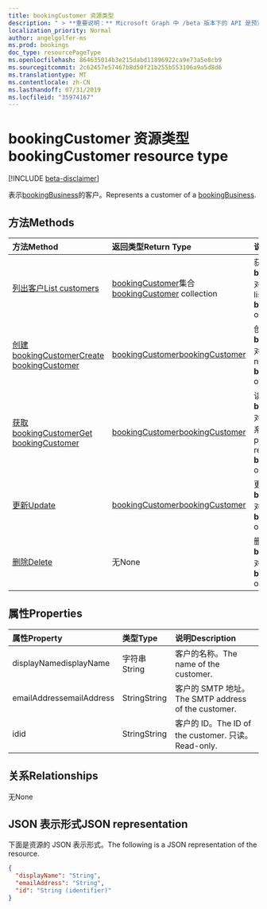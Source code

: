 ```yaml
---
title: bookingCustomer 资源类型
description: " > **重要说明：** Microsoft Graph 中 /beta 版本下的 API 是预览版，可能会发生变化。 在生产应用程序中不支持使用这些 API。"
localization_priority: Normal
author: angelgolfer-ms
ms.prod: bookings
doc_type: resourcePageType
ms.openlocfilehash: 864635014b3e215dabd11896922ca9e73a5e8cb9
ms.sourcegitcommit: 2c62457e57467b8d50f21b255b553106a9a5d8d6
ms.translationtype: MT
ms.contentlocale: zh-CN
ms.lasthandoff: 07/31/2019
ms.locfileid: "35974167"
---
```

# <a name="bookingcustomer-resource-type"></a><span data-ttu-id="05d82-104">bookingCustomer 资源类型</span><span class="sxs-lookup"><span data-stu-id="05d82-104">bookingCustomer resource type</span></span>

 [!INCLUDE [beta-disclaimer](../../includes/beta-disclaimer.md)]
 
<span data-ttu-id="05d82-105">表示[bookingBusiness](bookingbusiness.md)的客户。</span><span class="sxs-lookup"><span data-stu-id="05d82-105">Represents a customer of a [bookingBusiness](bookingbusiness.md).</span></span>


## <a name="methods"></a><span data-ttu-id="05d82-106">方法</span><span class="sxs-lookup"><span data-stu-id="05d82-106">Methods</span></span>

| <span data-ttu-id="05d82-107">方法</span><span class="sxs-lookup"><span data-stu-id="05d82-107">Method</span></span>           | <span data-ttu-id="05d82-108">返回类型</span><span class="sxs-lookup"><span data-stu-id="05d82-108">Return Type</span></span>    |<span data-ttu-id="05d82-109">说明</span><span class="sxs-lookup"><span data-stu-id="05d82-109">Description</span></span>|
|:---------------|:--------|:----------|
|[<span data-ttu-id="05d82-110">列出客户</span><span class="sxs-lookup"><span data-stu-id="05d82-110">List customers</span></span>](../api/bookingbusiness-list-customers.md) | <span data-ttu-id="05d82-111">[bookingCustomer](bookingcustomer.md)集合</span><span class="sxs-lookup"><span data-stu-id="05d82-111">[bookingCustomer](bookingcustomer.md) collection</span></span> | <span data-ttu-id="05d82-112">获取**bookingCustomer**对象的列表。</span><span class="sxs-lookup"><span data-stu-id="05d82-112">Get a list of **bookingCustomer** objects.</span></span> |
|[<span data-ttu-id="05d82-113">创建 bookingCustomer</span><span class="sxs-lookup"><span data-stu-id="05d82-113">Create bookingCustomer</span></span>](../api/bookingbusiness-post-customers.md) | [<span data-ttu-id="05d82-114">bookingCustomer</span><span class="sxs-lookup"><span data-stu-id="05d82-114">bookingCustomer</span></span>](bookingcustomer.md) | <span data-ttu-id="05d82-115">创建新的**bookingCustomer**对象。</span><span class="sxs-lookup"><span data-stu-id="05d82-115">Create a new **bookingCustomer** object.</span></span> |
|[<span data-ttu-id="05d82-116">获取 bookingCustomer</span><span class="sxs-lookup"><span data-stu-id="05d82-116">Get bookingCustomer</span></span>](../api/bookingcustomer-get.md) | [<span data-ttu-id="05d82-117">bookingCustomer</span><span class="sxs-lookup"><span data-stu-id="05d82-117">bookingCustomer</span></span>](bookingcustomer.md) |<span data-ttu-id="05d82-118">读取**bookingCustomer**对象的属性和关系。</span><span class="sxs-lookup"><span data-stu-id="05d82-118">Read the properties and relationships of a **bookingCustomer** object.</span></span>|
|[<span data-ttu-id="05d82-119">更新</span><span class="sxs-lookup"><span data-stu-id="05d82-119">Update</span></span>](../api/bookingcustomer-update.md) | [<span data-ttu-id="05d82-120">bookingCustomer</span><span class="sxs-lookup"><span data-stu-id="05d82-120">bookingCustomer</span></span>](bookingcustomer.md) |<span data-ttu-id="05d82-121">更新**bookingCustomer**对象。</span><span class="sxs-lookup"><span data-stu-id="05d82-121">Update a **bookingCustomer** object.</span></span> |
|[<span data-ttu-id="05d82-122">删除</span><span class="sxs-lookup"><span data-stu-id="05d82-122">Delete</span></span>](../api/bookingcustomer-delete.md) | <span data-ttu-id="05d82-123">无</span><span class="sxs-lookup"><span data-stu-id="05d82-123">None</span></span> |<span data-ttu-id="05d82-124">删除**bookingCustomer**对象。</span><span class="sxs-lookup"><span data-stu-id="05d82-124">Delete a **bookingCustomer** object.</span></span> |

## <a name="properties"></a><span data-ttu-id="05d82-125">属性</span><span class="sxs-lookup"><span data-stu-id="05d82-125">Properties</span></span>
| <span data-ttu-id="05d82-126">属性</span><span class="sxs-lookup"><span data-stu-id="05d82-126">Property</span></span>     | <span data-ttu-id="05d82-127">类型</span><span class="sxs-lookup"><span data-stu-id="05d82-127">Type</span></span>   |<span data-ttu-id="05d82-128">说明</span><span class="sxs-lookup"><span data-stu-id="05d82-128">Description</span></span>|
|:---------------|:--------|:----------|
|<span data-ttu-id="05d82-129">displayName</span><span class="sxs-lookup"><span data-stu-id="05d82-129">displayName</span></span>|<span data-ttu-id="05d82-130">字符串</span><span class="sxs-lookup"><span data-stu-id="05d82-130">String</span></span>|<span data-ttu-id="05d82-131">客户的名称。</span><span class="sxs-lookup"><span data-stu-id="05d82-131">The name of the customer.</span></span>|
|<span data-ttu-id="05d82-132">emailAddress</span><span class="sxs-lookup"><span data-stu-id="05d82-132">emailAddress</span></span>|<span data-ttu-id="05d82-133">String</span><span class="sxs-lookup"><span data-stu-id="05d82-133">String</span></span>|<span data-ttu-id="05d82-134">客户的 SMTP 地址。</span><span class="sxs-lookup"><span data-stu-id="05d82-134">The SMTP address of the customer.</span></span>|
|<span data-ttu-id="05d82-135">id</span><span class="sxs-lookup"><span data-stu-id="05d82-135">id</span></span>|<span data-ttu-id="05d82-136">String</span><span class="sxs-lookup"><span data-stu-id="05d82-136">String</span></span>| <span data-ttu-id="05d82-137">客户的 ID。</span><span class="sxs-lookup"><span data-stu-id="05d82-137">The ID of the customer.</span></span> <span data-ttu-id="05d82-138">只读。</span><span class="sxs-lookup"><span data-stu-id="05d82-138">Read-only.</span></span>|

## <a name="relationships"></a><span data-ttu-id="05d82-139">关系</span><span class="sxs-lookup"><span data-stu-id="05d82-139">Relationships</span></span>
<span data-ttu-id="05d82-140">无</span><span class="sxs-lookup"><span data-stu-id="05d82-140">None</span></span>


## <a name="json-representation"></a><span data-ttu-id="05d82-141">JSON 表示形式</span><span class="sxs-lookup"><span data-stu-id="05d82-141">JSON representation</span></span>

<span data-ttu-id="05d82-142">下面是资源的 JSON 表示形式。</span><span class="sxs-lookup"><span data-stu-id="05d82-142">The following is a JSON representation of the resource.</span></span>

<!-- {
  "blockType": "resource",
  "optionalProperties": [

  ],
  "@odata.type": "microsoft.graph.bookingCustomer"
}-->

```json
{
  "displayName": "String",
  "emailAddress": "String",
  "id": "String (identifier)"
}

```

<!-- uuid: 8fcb5dbc-d5aa-4681-8e31-b001d5168d79
2015-10-25 14:57:30 UTC -->
<!--
{
  "type": "#page.annotation",
  "description": "bookingCustomer resource",
  "keywords": "",
  "section": "documentation",
  "tocPath": "",
  "suppressions": []
}
-->
